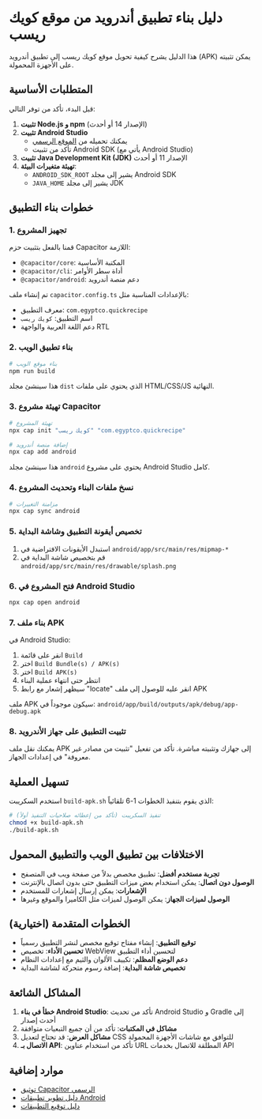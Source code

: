 # دليل بناء تطبيق أندرويد من موقع كويك ريسب

هذا الدليل يشرح كيفية تحويل موقع كويك ريسب إلى تطبيق أندرويد (APK) يمكن تثبيته على الأجهزة المحمولة.

## المتطلبات الأساسية

قبل البدء، تأكد من توفر التالي:

1. **تثبيت Node.js و npm** (الإصدار 14 أو أحدث)
2. **تثبيت Android Studio**
   - يمكنك تحميله من [الموقع الرسمي](https://developer.android.com/studio)
   - تأكد من تثبيت Android SDK (يأتي مع Android Studio)
3. **تثبيت Java Development Kit (JDK)** الإصدار 11 أو أحدث
4. **تهيئة متغيرات البيئة**:
   - `ANDROID_SDK_ROOT` يشير إلى مجلد Android SDK
   - `JAVA_HOME` يشير إلى مجلد JDK

## خطوات بناء التطبيق

### 1. تجهيز المشروع

قمنا بالفعل بتثبيت حزم Capacitor اللازمة:
- `@capacitor/core`: المكتبة الأساسية
- `@capacitor/cli`: أداة سطر الأوامر
- `@capacitor/android`: دعم منصة أندرويد

تم إنشاء ملف `capacitor.config.ts` بالإعدادات المناسبة مثل:
- معرف التطبيق: `com.egyptco.quickrecipe`
- اسم التطبيق: `كويك ريسب`
- دعم اللغة العربية والواجهة RTL

### 2. بناء تطبيق الويب

```bash
# بناء موقع الويب
npm run build
```

هذا سينشئ مجلد `dist` الذي يحتوي على ملفات HTML/CSS/JS النهائية.

### 3. تهيئة مشروع Capacitor

```bash
# تهيئة المشروع
npx cap init "كويك ريسب" "com.egyptco.quickrecipe"

# إضافة منصة أندرويد
npx cap add android
```

هذا سينشئ مجلد `android` يحتوي على مشروع Android Studio كامل.

### 4. نسخ ملفات البناء وتحديث المشروع

```bash
# مزامنة التغييرات
npx cap sync android
```

### 5. تخصيص أيقونة التطبيق وشاشة البداية

1. استبدل الأيقونات الافتراضية في `android/app/src/main/res/mipmap-*`
2. قم بتخصيص شاشة البداية في `android/app/src/main/res/drawable/splash.png`

### 6. فتح المشروع في Android Studio

```bash
npx cap open android
```

### 7. بناء ملف APK

في Android Studio:
1. انقر على قائمة `Build`
2. اختر `Build Bundle(s) / APK(s)`
3. اختر `Build APK(s)`
4. انتظر حتى انتهاء عملية البناء
5. سيظهر إشعار مع رابط "locate" انقر عليه للوصول إلى ملف APK

ملف APK سيكون موجوداً في:
`android/app/build/outputs/apk/debug/app-debug.apk`

### 8. تثبيت التطبيق على جهاز الأندرويد

يمكنك نقل ملف APK إلى جهازك وتثبيته مباشرة. تأكد من تفعيل "تثبيت من مصادر غير معروفة" في إعدادات الجهاز.

## تسهيل العملية

استخدم السكريبت `build-apk.sh` الذي يقوم بتنفيذ الخطوات 1-6 تلقائياً:

```bash
# تنفيذ السكريبت (تأكد من إعطائه صلاحيات التنفيذ أولاً)
chmod +x build-apk.sh
./build-apk.sh
```

## الاختلافات بين تطبيق الويب والتطبيق المحمول

- **تجربة مستخدم أفضل**: تطبيق مخصص بدلاً من صفحة ويب في المتصفح
- **الوصول دون اتصال**: يمكن استخدام بعض ميزات التطبيق حتى بدون اتصال بالإنترنت
- **الإشعارات**: يمكن إرسال إشعارات للمستخدم
- **الوصول لميزات الجهاز**: يمكن الوصول لميزات مثل الكاميرا والموقع وغيرها

## الخطوات المتقدمة (اختيارية)

- **توقيع التطبيق**: إنشاء مفتاح توقيع مخصص لنشر التطبيق رسمياً
- **تحسين الأداء**: تخصيص WebView لتحسين أداء التطبيق
- **دعم الوضع المظلم**: تكييف الألوان والثيم مع إعدادات النظام
- **تخصيص شاشة البداية**: إضافة رسوم متحركة لشاشة البداية

## المشاكل الشائعة

1. **خطأ في بناء Android Studio**: تأكد من تحديث Android Studio و Gradle إلى أحدث إصدار
2. **مشاكل في المكتبات**: تأكد من أن جميع التبعيات متوافقة
3. **مشاكل العرض**: قد تحتاج لتعديل CSS للتوافق مع شاشات الأجهزة المحمولة
4. **الاتصال بـ API**: تأكد من استخدام عناوين URL المطلقة للاتصال بخدمات API

## موارد إضافية

- [توثيق Capacitor الرسمي](https://capacitorjs.com/docs)
- [دليل تطوير تطبيقات Android](https://developer.android.com/guide)
- [دليل توقيع التطبيقات](https://developer.android.com/studio/publish/app-signing)